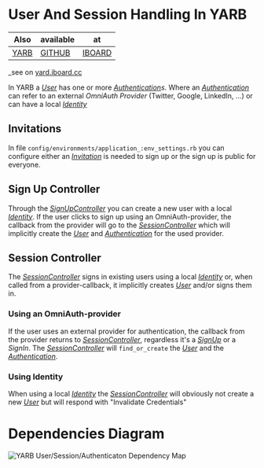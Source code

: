 <div id='page-index'></div>

# User And Session Handling In YARB

Also   | available| at
-------|----------|---------
[YARB] | [GITHUB] | [IBOARD]

_see on [yard.iboard.cc](http://yard.iboard.cc/pages/user_and_session)

In YARB a _[User]_ has one or more _[Authentication]s_. Where an
_[Authentication]_ can refer to an external _OmniAuth Provider_ (Twitter,
Google, LinkedIn, ...) or can have a local _[Identity]_

## Invitations

In file `config/environments/application_:env_settings.rb` you can
configure either an _[Invitation]_ is needed to sign up or the sign up is
public for everyone.

## Sign Up Controller

Through the _[SignUpController]_ you can create a new user with a local
_[Identity]_. If the user clicks to sign up using an OmniAuth-provider,
the callback from the provider will go to the _[SessionController]_ which
will implicitly create the _[User]_ and _[Authentication]_ for the used
provider.

## Session Controller

The _[SessionController]_ signs in existing users using a local _[Identity]_
or, when called from a provider-callback, it implicitly creates _[User]_
and/or signs them in.

### Using an OmniAuth-provider

If the user uses an external provider for authentication, the callback
from the provider returns to _[SessionController]_, regardless it's a
_[SignUp]_ or a _SignIn_. The _[SessionController]_ will `find_or_create`
the _[User]_ and the _[Authentication]_.

### Using Identity

When using a local _[Identity]_ the _[SessionController]_ will obviously
not create a new _[User]_ but will respond with "Invalidate Credentials"

# Dependencies Diagram

![YARB User/Session/Authenticaton Dependency Map](http://dav.iboard.cc/container/yarb/doc/assets/user-and-session.png)


[YARB]: http://yarb.iboard.cc/pages/user_and_session
[GITHUB]: https://github.com/iboard/yarb/blob/master/USER_AND_SESSION.md
[IBOARD]: http://dav.iboard.cc/container/yarb/doc/file.USER_AND_SESSION.html
[User]: http://dav.iboard.cc/container/yarb/doc/User.html
[SignUp]: http://dav.iboard.cc/container/yarb/doc/SignUp.html
[Invitation]: http://dav.iboard.cc/container/yarb/doc/SignUpInvitation.html
[SessionController]: http://dav.iboard.cc/container/yarb/doc/SessionController.html
[SignUpController]: http://dav.iboard.cc/container/yarb/doc/SignUpController.html
[Authentication]: http://dav.iboard.cc/container/yarb/doc/Authentication.html
[Identity]: http://dav.iboard.cc/container/yarb/doc/Identity.html

